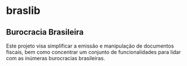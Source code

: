 # braslib
Burocracia Brasileira
---------------------

Este projeto visa simplificar a emissão e manipulação de documentos fiscais, bem como concentrar um conjunto de funcionalidades para lidar com as inúmeras burocracias brasileiras.
